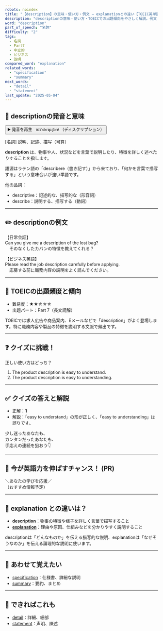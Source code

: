 ```yaml
---
robots: noindex
title: "【description】の意味・使い方・例文 ― explanationとの違い【TOEIC英単語】"
description: "descriptionの意味・使い方・TOEICでの出題傾向をやさしく解説。例文・クイズ付きでexplanationとの違いもわかりやすく学べます。"
word: "description"
part_of_speech: "名詞"
difficulty: "2"
tags:
  - 名詞
  - Part7
  - 中立的
  - ビジネス
  - 説明
compared_word: "explanation"
related_words:
  - "specification"
  - "summary"
next_words:
  - "detail"
  - "statement"
last_update: "2025-05-04"
---
```


## 🔰 descriptionの発音と意味

<button class="play-audio" onclick="playTTS('description')">
  <span class="play-audio-main">
    ▶️ 発音を再生　/dɪˈskrɪp.ʃən/
  </span>
  <span class="play-audio-sub">
    （ディスクリプション）
  </span>
</button>

[名詞] 説明、記述、描写（可算）

**description** は、物事や人、状況などを言葉で説明したり、特徴を詳しく述べたりすることを指します。

語源はラテン語の「describere（書き記す）」から来ており、「何かを言葉で描写する」という意味合いが強い単語です。

他の品詞：  
- descriptive：記述的な、描写的な（形容詞）
- describe：説明する、描写する（動詞）

---

## ✏️ descriptionの例文

【日常会話】  
Can you give me a description of the lost bag?  
　そのなくしたカバンの特徴を教えてくれる？

【ビジネス英語】  
Please read the job description carefully before applying.  
　応募する前に職務内容の説明をよく読んでください。

---

## 🎯 TOEICの出題頻度と傾向

- 難易度：★★☆☆☆
- 出題パート：Part 7（長文読解）

TOEICでは求人広告や商品案内、Eメールなどで「description」がよく登場します。特に職務内容や製品の特徴を説明する文脈で頻出です。

---

## ❓ クイズに挑戦！

正しい使い方はどっち？

1. The product description is easy to understand.  
2. The product description is easy to understanding.

---

## ✅ クイズの答えと解説

- 正解：**1**
- 解説：「easy to understand」の形が正しく、「easy to understanding」は誤りです。

少し迷ったあなたも、  
カンタンだったあなたも、  
手応えの連続を狙おう👇️

---

## 🚀 今が英語力を伸ばすチャンス！ (PR)

<div class="info-center">
＼あなたの学びを応援／<br>  
（おすすめ情報予定）
</div>

---

## 🤔  explanation との違いは？

- **description**：物事の特徴や様子を詳しく言葉で描写すること
- **[explanation](/word/explanation)**：理由や原因、仕組みなどを分かりやすく説明すること

descriptionは「どんなものか」を伝える描写的な説明、explanationは「なぜそうなのか」を伝える論理的な説明に使います。

---

## 🧩 あわせて覚えたい

- [specification](/word/specification)：仕様書、詳細な説明
- [summary](/word/summary)：要約、まとめ

---

## 📖 できればこれも

- [detail](/word/detail)：詳細、細部
- [statement](/word/statement)：声明、陳述

<!-- cvid: aid35_bid37 -->
